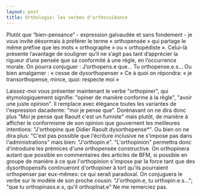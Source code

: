 ```yaml
---
layout: post
title: Orthologie: les verbes d'orthocuidance
---
```


Plutôt que “bien-pensance” - expression galvaudée et sans fondement - je vous invite désormais à préférer le terme « orthopensée » qui partage le même préfixe que les mots « orthographe » ou « orthopédiste ». 
Celui-là présente l’avantage de souligner qu’il ne s’agit pas tant d’apprécier la rigueur d’une pensée que sa conformité à une règle, en l’occurrence morale.
On pourra conjuguer : 
J’orthopens.e que...
Tu orthopense.e.s...
Ou bien amalgamer : « cesse de dysorthopenser »
Ce à quoi on répondra: « je transorthopense, mince, quoi: respecte moi »

Laissez-moi vous présenter maintenant le verbe "orthopiner", qui étymologiquement signifie: "opiner de manière conforme à la règle", "avoir une juste opinion".
Il remplace avec élégance toutes les variantes de l'expression dacadente: "moi je pense que". 
Dorénavant on ne dira donc plus "Moi je pense que Raoult c'est un fumiste" mais plutôt, de manière à afficher le conformisme de son opinion que gouvernent les meilleures intentions: "J'orthopine que Didier Raoult dysorthopense*". 
Ou bien on ne dira plus: "C'est pas possible que l'écriture inclusive ne s'impose pas dans l'administrations" mais bien: "J'orthopin.e".
"L'orthopinion" permettra donc d'introduire les prémices d'une orthopensée constructive. On orthopinera autant que possible en commentaires des articles de BFM, si possible en groupe de manière à ce que l'orthopinion s'impose par la force tant que des dysorthopensifs continueront d'orthopiner à tort qu'ils pourraient orthopenser par eux-mêmes: ce qui serait paradoxal.
On conjuguera le verbe sur le modèle de son proche cousin:
"J'orthopin.e, tu orthopin.e.s..."; "que tu orthopinass.e.s, qu'il orthopînat.e"
Ne me remerciez pas.
